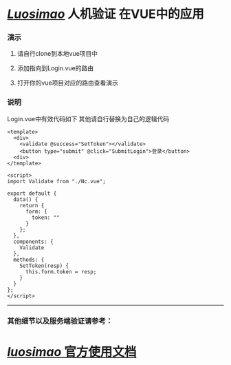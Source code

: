 # [*Luosimao*](https://luosimao.com/service/captcha "Luosimao") 人机验证 在VUE中的应用

### 演示
1. 请自行clone到本地vue项目中

2. 添加指向到Login.vue的路由

3. 打开你的vue项目对应的路由查看演示

### 说明
Login.vue中有效代码如下  其他请自行替换为自己的逻辑代码


    <template>
      <div>
        <validate @success="SetToken"></validate>
        <button type="submit" @click="SubmitLogin">登录</button>
      <div>
    </template>
    
    <script>
    import Validate from "./Nc.vue";
    
    export default {
      data() {
        return {
          form: {
            token: ""
          }
        };
      },
      components: {
        Validate
      },
      methods: {
        SetToken(resp) {
          this.form.token = resp;
        }
      }
    };
    </script>
    

------------

### 其他细节以及服务端验证请参考：

# [*luosimao* 官方使用文档](https://luosimao.com/docs/api/56 "luosimao官方使用文档")

